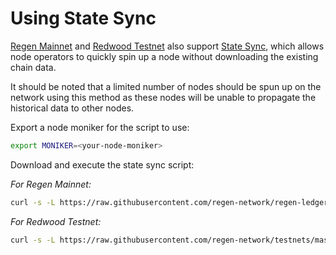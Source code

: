 # Using State Sync

[Regen Mainnet](../../ledger/get-started/live-networks.md#regen-mainnet) and [Redwood Testnet](../../ledger/get-started/live-networks.md#redwood-testnet) also support [State Sync](https://docs.cosmos.network/v0.44/architecture/adr-040-storage-and-smt-state-commitments.html#snapshots-for-storage-sync-and-state-versioning), which allows node operators to quickly spin up a node without downloading the existing chain data.

It should be noted that a limited number of nodes should be spun up on the network using this method as these nodes will be unable to propagate the historical data to other nodes.

Export a node moniker for the script to use:

```bash
export MONIKER=<your-node-moniker>
```

Download and execute the state sync script:

*For Regen Mainnet:*

```bash 
curl -s -L https://raw.githubusercontent.com/regen-network/regen-ledger/master/scripts/statesync.bash | bash -s $MONIKER
```

*For Redwood Testnet:*

```bash 
curl -s -L https://raw.githubusercontent.com/regen-network/testnets/master/scripts/testnet-statesync.bash | bash -s $MONIKER
```

